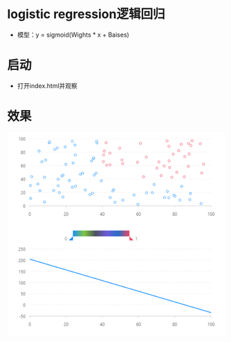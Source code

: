 # logistic regression逻辑回归
- 模型：y = sigmoid(Wights * x + Baises)

# 启动
- 打开index.html并观察

# 效果
![](1.png)
